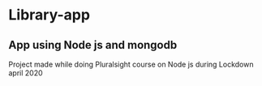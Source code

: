 # Library-app

## App using Node js and mongodb

Project made while doing Pluralsight course on Node js during Lockdown april 2020

